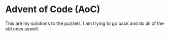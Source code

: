 # Advent of Code (AoC)
This are my solutions to the puzzels, I am trying to go back and do all of the old ones aswell.